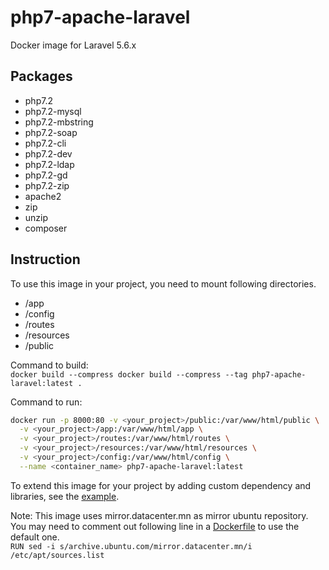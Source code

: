 # php7-apache-laravel
Docker image for Laravel 5.6.x

## Packages
  - php7.2 
  - php7.2-mysql 
  - php7.2-mbstring
  - php7.2-soap 
  - php7.2-cli 
  - php7.2-dev 
  - php7.2-ldap 
  - php7.2-gd
  - php7.2-zip 
  - apache2
  - zip 
  - unzip
  - composer
  
## Instruction
To use this image in your project, you need to mount following directories.
  - /app
  - /config
  - /routes
  - /resources
  - /public
 
 Command to build:  
 `docker build --compress docker build --compress --tag php7-apache-laravel:latest .`
 
 Command to run:  
```bash
docker run -p 8000:80 -v <your_project>/public:/var/www/html/public \
  -v <your_project>/app:/var/www/html/app \
  -v <your_project>/routes:/var/www/html/routes \
  -v <your_project>/resources:/var/www/html/resources \
  -v <your_project>/config:/var/www/html/config \
  --name <container_name> php7-apache-laravel:latest
```

To extend this image for your project by adding custom dependency and libraries, see the [example](https://github.com/tuvshuud/php7-apache-laravel/tree/master/example).

Note: This image uses mirror.datacenter.mn as mirror ubuntu repository. You may need to comment out following line in a [Dockerfile](https://github.com/tuvshuud/php7-apache-laravel/blob/master/Dockerfile) to use the default one.  
`RUN sed -i s/archive.ubuntu.com/mirror.datacenter.mn/i /etc/apt/sources.list`
